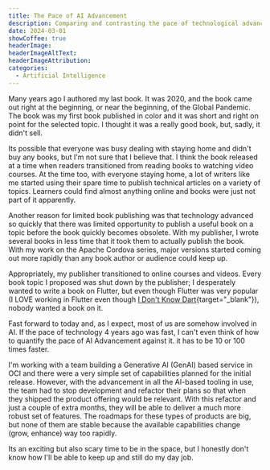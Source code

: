 ```yaml
---
title: The Pace of AI Advancement
description: Comparing and contrasting the pace of technological advancement against AI advancement.
date: 2024-03-01
showCoffee: true
headerImage: 
headerImageAltText: 
headerImageAttribution: 
categories:
  - Artificial Intelligence
---
```


Many years ago I authored my last book. It was 2020, and the book came out right at the beginning, or near the beginning, of the Global Pandemic. The book was my first book published in color and it was short and right on point for the selected topic. I thought it was a really good book, but, sadly, it didn't sell.

Its possible that everyone was busy dealing with staying home and didn't buy any books, but I'm not sure that I believe that. I think the book released at a time when readers transitioned from reading books to watching video courses. At the time too, with everyone staying home, a lot of writers like me started using their spare time to publish technical articles on a variety of topics. Learners could find almost anything online and books were just not part of it apparently. 

Another reason for limited book publishing was that technology advanced so quickly that there was limited opportunity to publish a useful book on a topic before the book quickly becomes obsolete. With my publisher, I wrote several books in less time that it took them to actually publish the book. With my work on the Apache Cordova series, major versions started coming out more rapidly than any book author or audience could keep up.

Appropriately, my publisher transitioned to online courses and videos. Every book topic I proposed was shut down by the publisher; I desperately wanted to write a book on Flutter, but even though Flutter was very popular (I LOVE working in Flutter even though [I Don't Know Dart](https://medium.com/@johnwargo/but-i-dont-know-dart-c1b4e2380191){target="_blank"}), nobody wanted a book on it.

Fast forward to today and, as I expect, most of us are somehow involved in AI. If the pace of technology 4 years ago was fast, I can't even think of how to quantify the pace of AI Advancement against it. it has to be 10 or 100 times faster. 

I'm working with a team building a Generative AI (GenAI) based service in OCI and there were a very simple set of capabilities planned for the initial release. However, with the advancement in all the AI-based tooling in use, the team had to stop development and refactor their plans so that when they shipped the product offering would be relevant. With this refactor and just a couple of extra months, they will be able to deliver a much more robust set of features. The roadmaps for these types of products are big, but none of them are stable because the available capabilities change (grow, enhance) way too rapidly. 

Its an exciting but also scary time to be in the space, but I honestly don't know how I'll be able to keep up and still do my day job.
